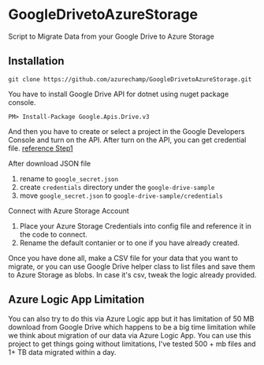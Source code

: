 # GoogleDrivetoAzureStorage
Script to Migrate Data from your Google Drive to Azure Storage 

## Installation

	git clone https://github.com/azurechamp/GoogleDrivetoAzureStorage.git

You have to install Google Drive API for dotnet using nuget package console.

	PM> Install-Package Google.Apis.Drive.v3

And then you have to create or select a project in the Google Developers Console and turn on the API. After turn on the API, you can get credential file. [reference Step1](https://developers.google.com/drive/v3/web/quickstart/dotnet)

After download JSON file
	
1. rename to `google_secret.json`
2. create `credentials` directory under the `google-drive-sample`
3. move `google_secret.json` to `google-drive-sample/credentials`

Connect with Azure Storage Account 

1. Place your Azure Storage Credentials into config file and reference it in the code to connect.
2. Rename the default contanier or to one if you have already created.

Once you have done all, make a CSV file for your data that you want to migrate, or you can use Google Drive helper class to list files and save them to Azure Storage as blobs. In case it's csv, tweak the logic already provided.

## Azure Logic App Limitation
You can also try to do this via Azure Logic app but it has limitation of 50 MB download from Google Drive which happens to be a big time limitation while we think about migration of our data via Azure Logic App. You can use this project to get things going without limitations, I've tested 500 + mb files and 1+ TB data migrated within a day.
